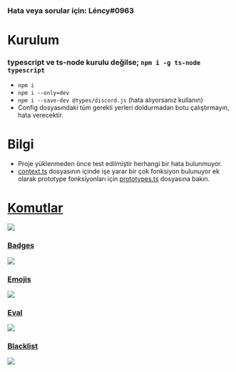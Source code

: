 ### Hata veya sorular için: Léncy#0963
# Kurulum
### typescript ve ts-node kurulu değilse; `npm i -g ts-node typescript`
- `npm i`
- `npm i --only=dev`
- `npm i --save-dev @types/discord.js` (hata alıyorsanız kullanın)
- Config dosyasındaki tüm gerekli yerleri doldurmadan botu çalıştırmayın, hata verecektir.

# Bilgi
- Proje yüklenmeden önce test edilmiştir herhangi bir hata bulunmuyor.
- [context.ts](https://github.com/lencydev/typescript-discord-bot/blob/main/src/base/interfaces/context/context.ts) dosyasının içinde işe yarar bir çok fonksiyon bulunuyor ek olarak prototype fonksiyonları için [prototypes.ts](https://github.com/lencydev/typescript-discord-bot/blob/main/src/base/loaders/prototypes.ts) dosyasına bakın.

# [Komutlar](https://github.com/lencydev/typescript-discord-bot/blob/main/src/interactions/commands/developer/eval.ts)
![](https://lency.is-a.fail/5CiWgXlz2.png)
### [Badges](https://github.com/lencydev/typescript-discord-bot/blob/main/src/interactions/commands/information/badges.ts)
![](https://lency.is-a.fail/5CiWKvoQm.gif)
### [Emojis](https://github.com/lencydev/typescript-discord-bot/blob/main/src/interactions/commands/information/emojis.ts)
![](https://lency.is-a.fail/5CiY1aWVj.gif)
### [Eval](https://github.com/lencydev/typescript-discord-bot/blob/main/src/interactions/commands/developer/eval.ts)
![](https://lency.is-a.fail/5CiYvxbeg.gif)
### [Blacklist](https://github.com/lencydev/typescript-discord-bot/blob/main/src/interactions/commands/developer/blacklist.ts)
![](https://lency.is-a.fail/5CiZ6SEwQ.gif)
